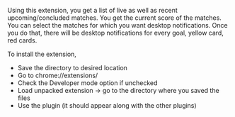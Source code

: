 Using this extension, you get a list of live as well as recent upcoming/concluded matches.
You get the current score of the matches.
You can select the matches for which you want desktop notifications. Once you do that, there will be desktop notifications for every goal, yellow card, red cards.

To install the extension,
* Save the directory to desired location
* Go to chrome://extensions/
* Check the Developer mode option if unchecked
* Load unpacked extension -> go to the directory where you saved the files
* Use the plugin (it should appear along with the other plugins)
